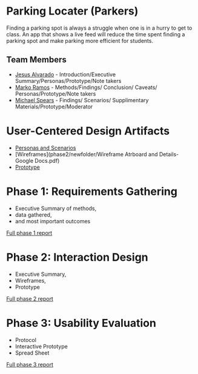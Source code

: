 # Parking Locater (Parkers)

Finding a parking spot is always a struggle when one is in a hurry to get to class. An app that shows a live feed will reduce the time spent finding a parking spot and make parking more efficient for students. 

## Team Members

* [Jesus Alvarado](https://usabilityengineering.github.io/ux-portfolio-JAlvarado28/) - Introduction/Executive Summary/Personas/Prototype/Note takers
* [Marko Ramos](https://mramos42.github.io/UXPortfolio/) - Methods/Findings/ Conclusion/ Caveats/ Personas/Prototype/Note takers
* [Michael Spears](https://usabilityengineering.github.io/ux-portfolio-spearsmike/) - Findings/ Scenarios/ Supplimentary Materials/Prototype/Moderator

# User-Centered Design Artifacts

* [Personas and Scenarios](personas-scenarios.md)
* [Wireframes](phase2/newfolder/Wireframe Atrboard and Details- Google Docs.pdf)
* [Prototype](https://xd.adobe.com/view/ceb98465-76ee-499e-91b5-50ee09582c67-9bea/)

# Phase 1: Requirements Gathering

* Executive Summary of methods,
* data gathered,
* and most important outcomes

[Full phase 1 report](phase1/)

# Phase 2: Interaction Design

* Executive Summary,
* Wireframes,
* Prototype

[Full phase 2 report](phase2/)

# Phase 3: Usability Evaluation

* Protocol
* Interactive Prototype
* Spread Sheet

[Full phase 3 report](phase3/)
